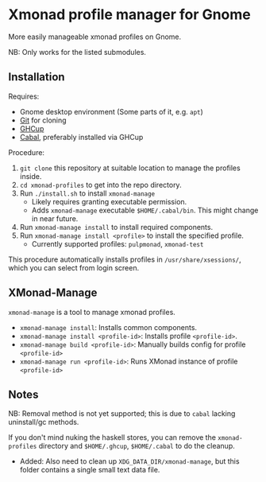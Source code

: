 # Xmonad profile manager for Gnome

More easily manageable xmonad profiles on Gnome.

NB: Only works for the listed submodules.

## Installation

Requires:
- Gnome desktop environment (Some parts of it, e.g. `apt`)
- [Git](https://git-scm.com/) for cloning
- [GHCup](https://www.haskell.org/ghcup/)
- [Cabal](https://www.haskell.org/cabal/), preferably installed via GHCup

Procedure:
1. `git clone` this repository at suitable location to manage the profiles inside.
2. `cd xmonad-profiles` to get into the repo directory.
3. Run `./install.sh` to install `xmonad-manage`
    * Likely requires granting executable permission.
    * Adds `xmonad-manage` executable `$HOME/.cabal/bin`. This might change in near future.
4. Run `xmonad-manage install` to install required components.
5. Run `xmonad-manage install <profile>` to install the specified profile.
    * Currently supported profiles: `pulpmonad`, `xmonad-test`

This procedure automatically installs profiles in `/usr/share/xsessions/`,
which you can select from login screen.

## XMonad-Manage

`xmonad-manage` is a tool to manage xmonad profiles.

- `xmonad-manage install`: Installs common components.
- `xmonad-manage install <profile-id>`: Installs profile `<profile-id>`.
- `xmonad-manage build <profile-id>`: Manually builds config for profile `<profile-id>`
- `xmonad-manage run <profile-id>`: Runs XMonad instance of profile `<profile-id>`

## Notes

NB: Removal method is not yet supported; this is due to `cabal` lacking uninstall/gc methods.

If you don't mind nuking the haskell stores, you can remove the `xmonad-profiles` directory and `$HOME/.ghcup`, `$HOME/.cabal` to do the cleanup.
- Added: Also need to clean up `XDG_DATA_DIR/xmonad-manage`, but this folder contains a single small text data file.
